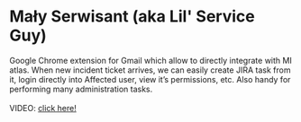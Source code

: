 # Mały Serwisant (aka Lil' Service Guy)
Google Chrome extension for Gmail which allow to directly integrate with MI atlas. When new incident ticket arrives, we can easily create JIRA task from it, login directly into Affected user, view it’s permissions, etc. Also handy for performing many administration tasks.<br/><br/>
VIDEO:
[click here!](https://www.youtube.com/watch?v=qsCs4uVNXxY)